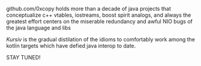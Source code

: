 github.com/0xcopy holds more than a decade of java projects that conceptualize c++ vtables, iostreams, boost spirit 
analogs, and always the greatest effort centers on the miserable redundancy and awful NIO bugs of the java language 
and libs

*Kursiv* is the gradual distilation of the idioms to comfortably work among the kotlin targets which have defied java 
interop to date.

STAY TUNED!